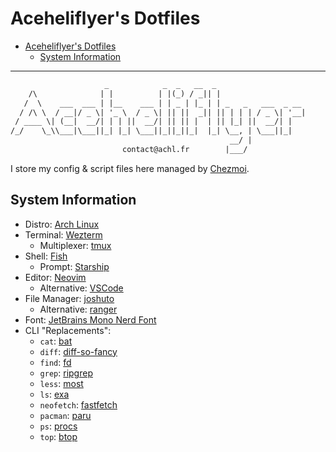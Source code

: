 # Aceheliflyer's Dotfiles

- [Aceheliflyer's Dotfiles](#aceheliflyers-dotfiles)
  - [System Information](#system-information)

---

```txt
                     _            _  _   __  _
    /\              | |          | |(_) / _|| |
   /  \    ___  ___ | |__    ___ | | _ | |_ | | _   _   ___  _ __
  / /\ \  / __|/ _ \| '_ \  / _ \| || ||  _|| || | | | / _ \| '__|
 / ____ \| (__|  __/| | | ||  __/| || || |  | || |_| ||  __/| |
/_/    \_\\___|\___||_| |_| \___||_||_||_|  |_| \__, | \___||_|
                                                 __/ |
                         contact@achl.fr        |___/
```

I store my config & script files here managed by [Chezmoi](https://chezmoi.io/).

## System Information

- Distro: [Arch Linux](https://archlinux.org/)
- Terminal: [Wezterm](https://wezfurlong.org/wezterm/)
  - Multiplexer: [tmux](https://github.com/tmux/tmux)
- Shell: [Fish](https://fishshell.com/)
  - Prompt: [Starship](https://starship.rs/)
- Editor: [Neovim](https://neovim.io/)
  - Alternative: [VSCode](https://code.visualstudio.com/)
- File Manager: [joshuto](https://github.com/kamiyaa/joshuto)
  - Alternative: [ranger](https://ranger.github.io/)
- Font: [JetBrains Mono Nerd Font](https://nerdfonts.com/)
- CLI "Replacements":
  - `cat`: [bat](https://github.com/sharkdp/bat)
  - `diff`: [diff-so-fancy](https://github.com/so-fancy/diff-so-fancy)
  - `find`: [fd](https://github.com/sharkdp/fd)
  - `grep`: [ripgrep](https://github.com/BurntSushi/ripgrep)
  - `less`: [most](https://www.jedsoft.org/most/)
  - `ls`: [exa](https://github.com/ogham/exa)
  - `neofetch`: [fastfetch](https://github.com/LinusDierheimer/fastfetch)
  - `pacman`: [paru](https://github.com/morganamilo/paru)
  - `ps`: [procs](https://github.com/dalance/procs)
  - `top`: [btop](https://github.com/aristocratos/btop)
